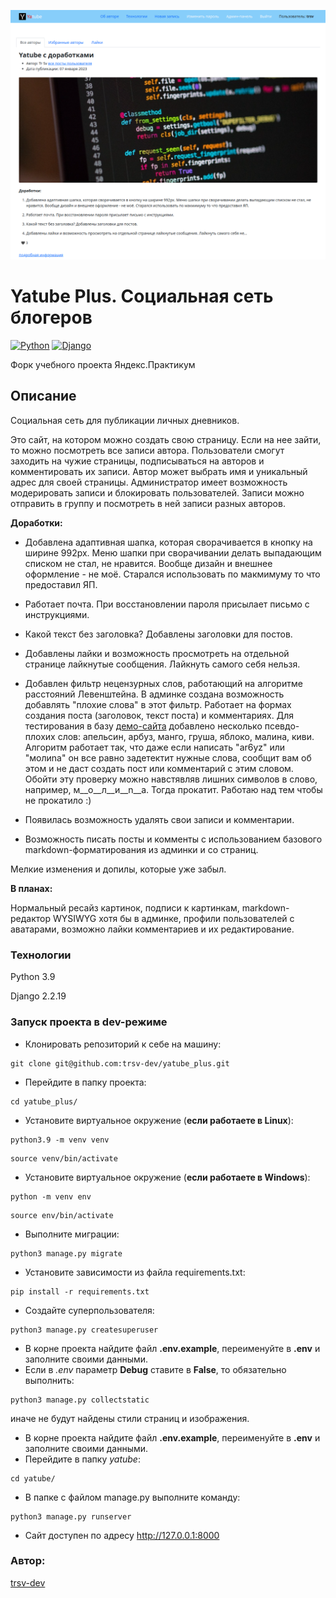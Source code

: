 ![](screenshot.png)
 # Yatube Plus. Социальная сеть блогеров

[![Python](https://img.shields.io/badge/-Python-464646?style=flat-square&logo=Python)](https://www.python.org/)
[![Django](https://img.shields.io/badge/-Django-464646?style=flat-square&logo=Django)](https://www.djangoproject.com/)

 Форк учебного проекта Яндекс.Практикум

## Описание
Социальная сеть для публикации личных дневников.

Это сайт, на котором можно создать свою страницу. Если на нее зайти, то можно посмотреть все записи автора.
Пользователи смогут заходить на чужие страницы, подписываться на авторов и комментировать их записи.
Автор может выбрать имя и уникальный адрес для своей страницы.
Администратор имеет возможность модерировать записи и блокировать пользователей. Записи можно отправить в группу и посмотреть в ней записи разных авторов.

**Доработки:**

- Добавлена адаптивная шапка, которая сворачивается в кнопку на ширине 992px. Меню шапки при сворачивании делать выпадающим списком не стал, не нравится. Вообще дизайн и внешнее оформление - не моё. Старался использовать по макмимуму то что предоставил ЯП.

- Работает почта. При восстановлении пароля присылает письмо с инструкциями.

- Какой текст без заголовка? Добавлены заголовки для постов.

- Добавлены лайки и возможность просмотреть на отдельной странице лайкнутые сообщения. Лайкнуть самого себя нельзя.

- Добавлен фильтр нецензурных слов, работающий на алгоритме расстояний Левенштейна. В админке создана возможность добавлять "плохие слова" в этот фильтр. Работает на формах создания поста (заголовок, текст поста) и комментариях. Для тестирования в базу [демо-сайта](https://trsv-dev.ru) добавлено несколько псевдо-плохих слов: апельсин, арбуз, манго, груша, яблоко, малина, киви. Алгоритм работает так, что даже если написать "аr6уz" или "молиnа" он все равно задетектит нужные слова, сообщит вам об этом и не даст создать пост или комментарий с этим словом. Обойти эту проверку можно навстявляв лишних символов в слово, например, м__о__л__и__n__а. Тогда прокатит. Работаю над тем чтобы не прокатило :)

- Появилась возможность удалять свои записи и комментарии.

- Возможность писать посты и комменты с использованием базового markdown-форматирования из админки и со страниц.

Мелкие изменения и допилы, которые уже забыл.


**В планах:**

Нормальный ресайз картинок, подписи к картинкам, markdown-редактор WYSIWYG хотя бы в админке, профили пользователей с аватарами, возможно лайки комментариев и их редактирование.
### Технологии
Python 3.9

Django 2.2.19
### Запуск проекта в dev-режиме
- Клонировать репозиторий к себе на машину:
```
git clone git@github.com:trsv-dev/yatube_plus.git
```
- Перейдите в папку проекта:
```
cd yatube_plus/
```
- Установите виртуальное окружение (**если работаете в Linux**):
```
python3.9 -m venv venv
```
```
source venv/bin/activate
```
- Установите виртуальное окружение (**если работаете в  Windows**):
```
python -m venv env
```
```
source env/bin/activate
```
- Выполните миграции:
```
python3 manage.py migrate
```
- Установите зависимости из файла requirements.txt:
```
pip install -r requirements.txt
``` 
- Создайте суперпользователя:
```
python3 manage.py createsuperuser
```
- В корне проекта найдите файл **.env.example**, переименуйте в **.env** и заполните своими данными.
- Если в _.env_ параметр **Debug** ставите в **False**, то обязательно выполнить: 
```
python3 manage.py collectstatic
```
иначе не будут найдены стили страниц и изображения.
- В корне проекта найдите файл **.env.example**, переименуйте в **.env** и заполните своими данными.
- Перейдите в папку _yatube_:
```
cd yatube/
```
- В папке с файлом manage.py выполните команду:
```
python3 manage.py runserver
```
- Сайт доступен по адресу http://127.0.0.1:8000

### Автор:
[trsv-dev](https://github.com/trsv-dev)